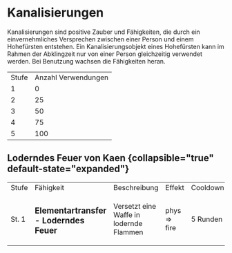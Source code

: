 # Kanalisierungen

<primary-label ref="mechanics"/>

Kanalisierungen sind positive Zauber und Fähigkeiten, die durch ein einvernehmliches Versprechen zwischen einer Person
und einem Hohefürsten entstehen. Ein Kanalisierungsobjekt eines Hohefürsten kann im Rahmen der Abklingzeit nur von einer
Person gleichzeitig verwendet werden. Bei Benutzung wachsen die Fähigkeiten heran.

<table>
<tr><td>Stufe</td><td>Anzahl Verwendungen</td></tr>
<tr><td>1</td><td>0</td></tr>
<tr><td>2</td><td>25</td></tr>
<tr><td>3</td><td>50</td></tr>
<tr><td>4</td><td>75</td></tr>
<tr><td>5</td><td>100</td></tr>
</table>

## Loderndes Feuer von Kaen {collapsible="true" default-state="expanded"}

<table>
<tr><td>Stufe</td><td>Fähigkeit</td><td>Beschreibung</td><td>Effekt</td><td>Cooldown</td></tr>
<tr><td>St. 1</td><td><h3>Elementartransfer - Loderndes Feuer</h3></td><td>Versetzt eine Waffe in lodernde Flammen</td><td>phys =&gt; fire</td><td>5 Runden</td></tr>
<!--<tr><td>St. 2</td><td><h3>Magmaschuss</h3></td><td>Schleudert einen Klumpen glühendes Magma.<br/>Explodiert bei Kontakt</td><td>2d10 fire + 1d4 force,<br/>10ft. Radius Explosion</td><td>6 Runden</td></tr>-->
<!--<tr><td>St. 3</td><td><h3>Einäschernder Glutregen</h3></td><td>Wirft eine Kugel konzentrierten Feuers in die Lüfte,<br/>lässt diese explodieren und die Glut herabregnen</td><td>4d8 fire,<br/>20ft. Radius</td><td>7 Runden</td></tr>-->
<!--<tr><td>St. 4</td><td><h3>Kaens Groll</h3></td><td>Entlässt glühende Geister,<br/>die wiederholt nach Verzögerung explodieren.</td><td>3d10 fire + 2d6 necrotic,<br/>3x5 Cone</td><td>10 Runden</td></tr>-->
</table>
